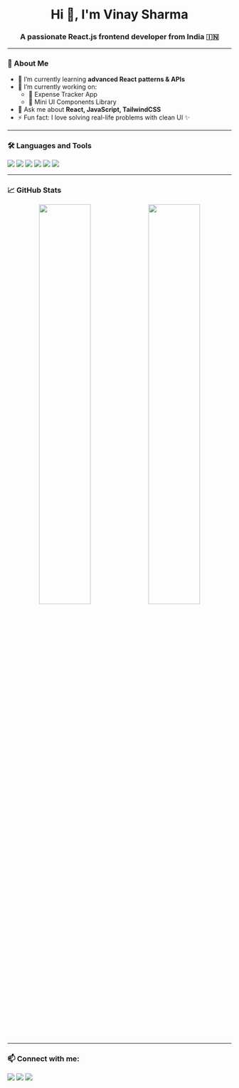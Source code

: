 <h1 align="center">Hi 👋, I'm Vinay Sharma</h1>
<h3 align="center">A passionate React.js frontend developer from India 🇮🇳</h3>

---

### 🧠 About Me
- 🌱 I’m currently learning **advanced React patterns & APIs**  
- 🔭 I’m currently working on:  
   - 🧾 Expense Tracker App  
   - 🧰 Mini UI Components Library  
- 💬 Ask me about **React, JavaScript, TailwindCSS**  
- ⚡ Fun fact: I love solving real-life problems with clean UI ✨

---

### 🛠️ Languages and Tools

<p align="left">
  <img src="https://img.shields.io/badge/React-20232A?style=flat&logo=react&logoColor=61DAFB"/>
  <img src="https://img.shields.io/badge/JavaScript-yellow?style=flat&logo=javascript&logoColor=black"/>
  <img src="https://img.shields.io/badge/Tailwind_CSS-38B2AC?style=flat&logo=tailwind-css&logoColor=white"/>
  <img src="https://img.shields.io/badge/HTML5-E34F26?style=flat&logo=html5&logoColor=white"/>
  <img src="https://img.shields.io/badge/CSS3-1572B6?style=flat&logo=css3&logoColor=white"/>
  <img src="https://img.shields.io/badge/VSCode-007ACC?style=flat&logo=visual-studio-code&logoColor=white"/>
</p>

---

### 📈 GitHub Stats

<p align="center">
  <img src="https://github-readme-stats.vercel.app/api?username=yourusername&show_icons=true&theme=react&hide_border=true" width="48%" />
  <img src="https://github-readme-streak-stats.herokuapp.com?user=yourusername&theme=react&hide_border=true" width="48%" />
</p>

---

### 📫 Connect with me:

<p align="left">
  <a href="mailto:your@email.com"><img src="https://img.shields.io/badge/Gmail-D14836?style=flat&logo=gmail&logoColor=white"/></a>
  <a href="https://twitter.com/yourhandle"><img src="https://img.shields.io/badge/Twitter-blue?style=flat&logo=twitter&logoColor=white"/></a>
  <a href="https://linkedin.com/in/yourprofile"><img src="https://img.shields.io/badge/LinkedIn-0077B5?style=flat&logo=linkedin&logoColor=white"/></a>
</p>
